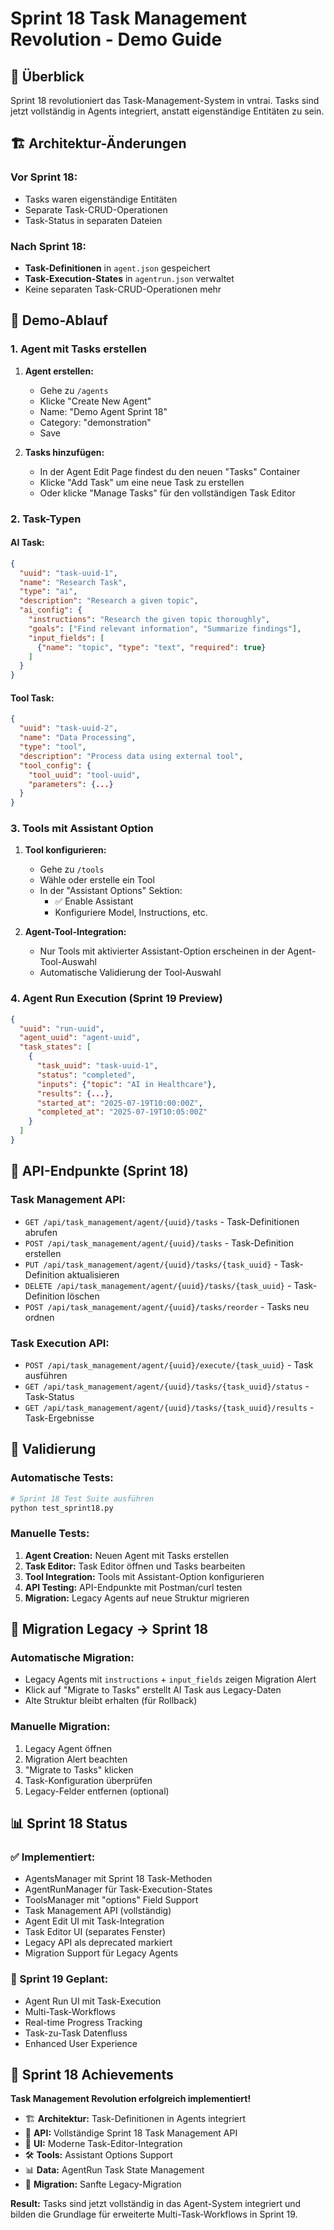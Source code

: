 # Sprint 18 Task Management Revolution - Demo Guide

## 🎯 Überblick
Sprint 18 revolutioniert das Task-Management-System in vntrai. Tasks sind jetzt vollständig in Agents integriert, anstatt eigenständige Entitäten zu sein.

## 🏗️ Architektur-Änderungen

### Vor Sprint 18:
- Tasks waren eigenständige Entitäten
- Separate Task-CRUD-Operationen
- Task-Status in separaten Dateien

### Nach Sprint 18:
- **Task-Definitionen** in `agent.json` gespeichert
- **Task-Execution-States** in `agentrun.json` verwaltet
- Keine separaten Task-CRUD-Operationen mehr

## 🚀 Demo-Ablauf

### 1. Agent mit Tasks erstellen

1. **Agent erstellen:**
   - Gehe zu `/agents`
   - Klicke "Create New Agent"
   - Name: "Demo Agent Sprint 18"
   - Category: "demonstration"
   - Save

2. **Tasks hinzufügen:**
   - In der Agent Edit Page findest du den neuen "Tasks" Container
   - Klicke "Add Task" um eine neue Task zu erstellen
   - Oder klicke "Manage Tasks" für den vollständigen Task Editor

### 2. Task-Typen

#### AI Task:
```json
{
  "uuid": "task-uuid-1",
  "name": "Research Task",
  "type": "ai",
  "description": "Research a given topic",
  "ai_config": {
    "instructions": "Research the given topic thoroughly",
    "goals": ["Find relevant information", "Summarize findings"],
    "input_fields": [
      {"name": "topic", "type": "text", "required": true}
    ]
  }
}
```

#### Tool Task:
```json
{
  "uuid": "task-uuid-2", 
  "name": "Data Processing",
  "type": "tool",
  "description": "Process data using external tool",
  "tool_config": {
    "tool_uuid": "tool-uuid",
    "parameters": {...}
  }
}
```

### 3. Tools mit Assistant Option

1. **Tool konfigurieren:**
   - Gehe zu `/tools`
   - Wähle oder erstelle ein Tool
   - In der "Assistant Options" Sektion:
     - ✅ Enable Assistant
     - Konfiguriere Model, Instructions, etc.

2. **Agent-Tool-Integration:**
   - Nur Tools mit aktivierter Assistant-Option erscheinen in der Agent-Tool-Auswahl
   - Automatische Validierung der Tool-Auswahl

### 4. Agent Run Execution (Sprint 19 Preview)

```json
{
  "uuid": "run-uuid",
  "agent_uuid": "agent-uuid",
  "task_states": [
    {
      "task_uuid": "task-uuid-1",
      "status": "completed",
      "inputs": {"topic": "AI in Healthcare"},
      "results": {...},
      "started_at": "2025-07-19T10:00:00Z",
      "completed_at": "2025-07-19T10:05:00Z"
    }
  ]
}
```

## 🔧 API-Endpunkte (Sprint 18)

### Task Management API:
- `GET /api/task_management/agent/{uuid}/tasks` - Task-Definitionen abrufen
- `POST /api/task_management/agent/{uuid}/tasks` - Task-Definition erstellen
- `PUT /api/task_management/agent/{uuid}/tasks/{task_uuid}` - Task-Definition aktualisieren
- `DELETE /api/task_management/agent/{uuid}/tasks/{task_uuid}` - Task-Definition löschen
- `POST /api/task_management/agent/{uuid}/tasks/reorder` - Tasks neu ordnen

### Task Execution API:
- `POST /api/task_management/agent/{uuid}/execute/{task_uuid}` - Task ausführen
- `GET /api/task_management/agent/{uuid}/tasks/{task_uuid}/status` - Task-Status
- `GET /api/task_management/agent/{uuid}/tasks/{task_uuid}/results` - Task-Ergebnisse

## 🎯 Validierung

### Automatische Tests:
```bash
# Sprint 18 Test Suite ausführen
python test_sprint18.py
```

### Manuelle Tests:
1. **Agent Creation:** Neuen Agent mit Tasks erstellen
2. **Task Editor:** Task Editor öffnen und Tasks bearbeiten
3. **Tool Integration:** Tools mit Assistant-Option konfigurieren
4. **API Testing:** API-Endpunkte mit Postman/curl testen
5. **Migration:** Legacy Agents auf neue Struktur migrieren

## 🔄 Migration Legacy → Sprint 18

### Automatische Migration:
- Legacy Agents mit `instructions` + `input_fields` zeigen Migration Alert
- Klick auf "Migrate to Tasks" erstellt AI Task aus Legacy-Daten
- Alte Struktur bleibt erhalten (für Rollback)

### Manuelle Migration:
1. Legacy Agent öffnen
2. Migration Alert beachten
3. "Migrate to Tasks" klicken
4. Task-Konfiguration überprüfen
5. Legacy-Felder entfernen (optional)

## 📊 Sprint 18 Status

### ✅ Implementiert:
- AgentsManager mit Sprint 18 Task-Methoden
- AgentRunManager für Task-Execution-States
- ToolsManager mit "options" Field Support
- Task Management API (vollständig)
- Agent Edit UI mit Task-Integration
- Task Editor UI (separates Fenster)
- Legacy API als deprecated markiert
- Migration Support für Legacy Agents

### 🔮 Sprint 19 Geplant:
- Agent Run UI mit Task-Execution
- Multi-Task-Workflows
- Real-time Progress Tracking
- Task-zu-Task Datenfluss
- Enhanced User Experience

## 🎉 Sprint 18 Achievements

**Task Management Revolution erfolgreich implementiert!**

- 🏗️ **Architektur:** Task-Definitionen in Agents integriert
- 🔧 **API:** Vollständige Sprint 18 Task Management API
- 🎨 **UI:** Moderne Task-Editor-Integration
- 🛠️ **Tools:** Assistant Options Support
- 📊 **Data:** AgentRun Task State Management
- 🔄 **Migration:** Sanfte Legacy-Migration

**Result:** Tasks sind jetzt vollständig in das Agent-System integriert und bilden die Grundlage für erweiterte Multi-Task-Workflows in Sprint 19.
